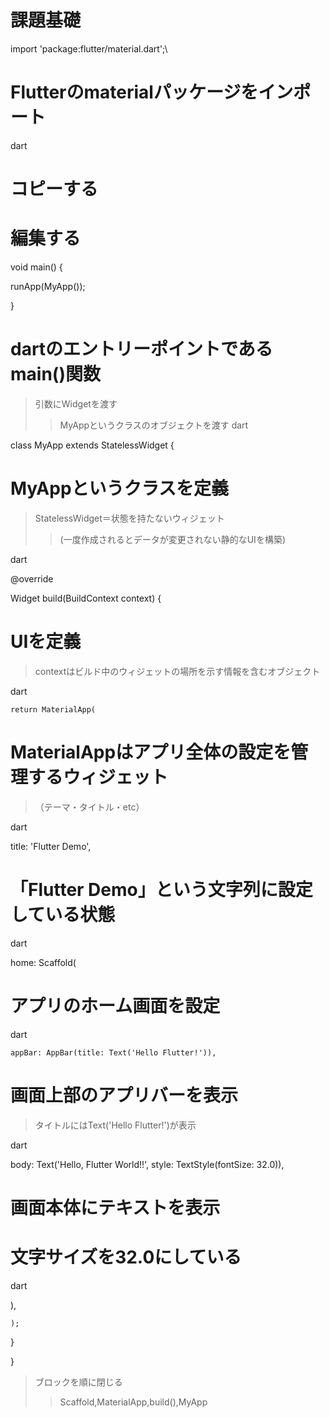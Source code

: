 # 課題基礎
import 'package:flutter/material.dart';\  

# Flutterのmaterialパッケージをインポート


dart

# コピーする
# 編集する

void main() {

  runApp(MyApp());

}
# dartのエントリーポイントであるmain()関数
> 引数にWidgetを渡す
>> MyAppというクラスのオブジェクトを渡す
dart

class MyApp extends StatelessWidget {

# MyAppというクラスを定義
>StatelessWidget＝状態を持たないウィジェット 
>> (一度作成されるとデータが変更されない静的なUIを構築)

dart

@override

  Widget build(BuildContext context) {

# UIを定義
>contextはビルド中のウィジェットの場所を示す情報を含むオブジェクト

dart

    return MaterialApp(

# MaterialAppはアプリ全体の設定を管理するウィジェット
>（テーマ・タイトル・etc）

dart

  title: 'Flutter Demo',

# 「Flutter Demo」という文字列に設定している状態

  dart

  home: Scaffold(

# アプリのホーム画面を設定

dart

    appBar: AppBar(title: Text('Hello Flutter!')),

# 画面上部のアプリバーを表示
>タイトルにはText('Hello Flutter!')が表示

dart

   body: Text('Hello, Flutter World!!', style: TextStyle(fontSize: 32.0)),

# 画面本体にテキストを表示
# 文字サイズを32.0にしている

dart

  ),

    );

  }

}
>ブロックを順に閉じる
>>Scaffold,MaterialApp,build(),MyApp


